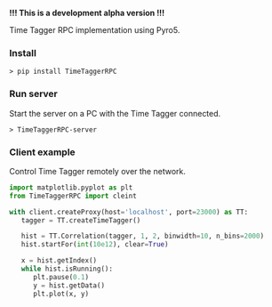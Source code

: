 


**!!! This is a development alpha version !!!**

Time Tagger RPC implementation using Pyro5.


### Install

```
> pip install TimeTaggerRPC
```

### Run server
Start the server on a PC with the Time Tagger connected.

```
> TimeTaggerRPC-server
```

### Client example
Control Time Tagger remotely over the network.


```python
import matplotlib.pyplot as plt
from TimeTaggerRPC import cleint

with client.createProxy(host='localhost', port=23000) as TT:
   tagger = TT.createTimeTagger()

   hist = TT.Correlation(tagger, 1, 2, binwidth=10, n_bins=2000)
   hist.startFor(int(10e12), clear=True)

   x = hist.getIndex()
   while hist.isRunning():
      plt.pause(0.1)
      y = hist.getData()
      plt.plot(x, y)
```
